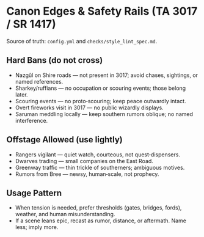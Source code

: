 # Canon Edges & Safety Rails (TA 3017 / SR 1417)

Source of truth: `config.yml` and `checks/style_lint_spec.md`.

## Hard Bans (do not cross)
- Nazgûl on Shire roads — not present in 3017; avoid chases, sightings, or named references.
- Sharkey/ruffians — no occupation or scouring events; those belong later.
- Scouring events — no proto‑scouring; keep peace outwardly intact.
- Overt fireworks visit in 3017 — no public wizardly displays.
- Saruman meddling locally — keep southern rumors oblique; no named interference.

## Offstage Allowed (use lightly)
- Rangers vigilant — quiet watch, courteous, not quest‑dispensers.
- Dwarves trading — small companies on the East Road.
- Greenway traffic — thin trickle of southerners; ambiguous motives.
- Rumors from Bree — newsy, human‑scale, not prophecy.

## Usage Pattern
- When tension is needed, prefer thresholds (gates, bridges, fords), weather, and human misunderstanding.
- If a scene leans epic, recast as rumor, distance, or aftermath. Name less; imply more.

